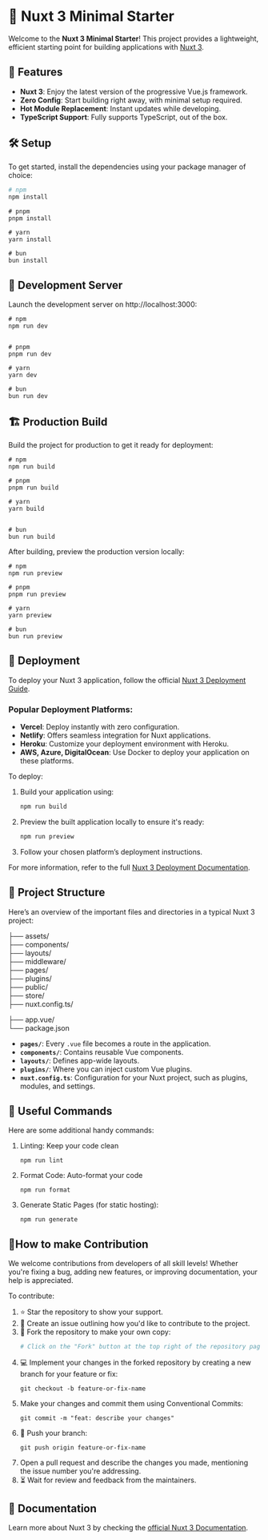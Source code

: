 # 🚀 Nuxt 3 Minimal Starter

Welcome to the **Nuxt 3 Minimal Starter**! This project provides a lightweight, efficient starting point for building applications with [Nuxt 3](https://nuxt.com/docs/getting-started/introduction).

## 🌟 Features

- **Nuxt 3**: Enjoy the latest version of the progressive Vue.js framework.
- **Zero Config**: Start building right away, with minimal setup required.
- **Hot Module Replacement**: Instant updates while developing.
- **TypeScript Support**: Fully supports TypeScript, out of the box.
  
## 🛠️ Setup

To get started, install the dependencies using your package manager of choice:

```bash
# npm
npm install
```
```
# pnpm
pnpm install
```
```
# yarn
yarn install
```
```
# bun
bun install
```
## 🚧 Development Server
Launch the development server on http://localhost:3000:
```
# npm
npm run dev
```
```

# pnpm
pnpm run dev
```
```
# yarn
yarn dev
```
```
# bun
bun run dev
```

## 🏗️ Production Build
Build the project for production to get it ready for deployment:
```
# npm
npm run build
```

```
# pnpm
pnpm run build
```
```
# yarn
yarn build
```
```

# bun
bun run build
```

After building, preview the production version locally:
```
# npm
npm run preview
```
```
# pnpm
pnpm run preview
```
```
# yarn
yarn preview
```
```
# bun
bun run preview
```

## 🚀 Deployment

To deploy your Nuxt 3 application, follow the official [Nuxt 3 Deployment Guide](https://nuxt.com/docs/getting-started/deployment).

### Popular Deployment Platforms:

- **Vercel**: Deploy instantly with zero configuration.
- **Netlify**: Offers seamless integration for Nuxt applications.
- **Heroku**: Customize your deployment environment with Heroku.
- **AWS, Azure, DigitalOcean**: Use Docker to deploy your application on these platforms.
  
To deploy:

1. Build your application using:
   ```bash
   npm run build
2. Preview the built application locally to ensure it's ready:
   ```bash
   npm run preview
   ```
3. Follow your chosen platform’s deployment instructions.

For more information, refer to the full [Nuxt 3 Deployment Documentation](https://nuxt.com/docs/getting-started/deployment).


## 📂 Project Structure
Here’s an overview of the important files and directories in a typical Nuxt 3 project:


├── assets/         
├── components/     
├── layouts/        
├── middleware/     
├── pages/         
├── plugins/        
├── public/        
├── store/          
├── nuxt.config.ts/  

├── app.vue/        
└── package.json    


- **`pages/`**: Every `.vue` file becomes a route in the application.
- **`components/`**: Contains reusable Vue components.
- **`layouts/`**: Defines app-wide layouts.
- **`plugins/`**: Where you can inject custom Vue plugins.
- **`nuxt.config.ts`**: Configuration for your Nuxt project, such as plugins, modules, and settings.

## 🔧 Useful Commands
Here are some additional handy commands:
1. Linting: Keep your code clean
   ```
   npm run lint
   ```
2. Format Code: Auto-format your code
   ```
   npm run format
   ```
3. Generate Static Pages (for static hosting):
   ```
   npm run generate

   ```
## 🤝How to make Contribution

We welcome contributions from developers of all skill levels! Whether you're fixing a bug, adding new features, or improving documentation, your help is appreciated. 

To contribute:

1. ⭐ Star the repository to show your support.
2. 📝 Create an issue outlining how you'd like to contribute to the project.
3. 🍴 Fork the repository to make your own copy:
   ```sh
   # Click on the "Fork" button at the top right of the repository page
4. 💻 Implement your changes in the forked repository by creating a new branch for your feature or fix:
   ```
   git checkout -b feature-or-fix-name
   ```
5. Make your changes and commit them using Conventional Commits:
   ```
   git commit -m "feat: describe your changes"
   ```
6. 🔄 Push your branch:
   ```
   git push origin feature-or-fix-name
   ```
7. Open a pull request and describe the changes you made, mentioning the issue number you're addressing.
8. ⏳ Wait for review and feedback from the maintainers.
   
## 📖 Documentation

Learn more about Nuxt 3 by checking the [official Nuxt 3 Documentation](https://nuxt.com/docs/getting-started/introduction).
